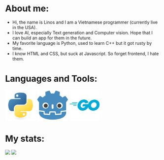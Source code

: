 # About me:
- Hi, the name is Linos and I am a Vietnamese programmer (currently live in the USA).
- I love AI, especially Text generation and Computer vision. Hope that I can build an app for them in the future.
- My favorite language is Python, used to learn C++ but it got rusty by time.
- I know HTML and CSS, but suck at Javascript. So forget frontend, I hate them.

# Languages and Tools:

<div>
  <img src="https://github.com/devicons/devicon/blob/master/icons/python/python-original.svg" width="100" height="100"/>
  <img src="https://github.com/devicons/devicon/blob/master/icons/godot/godot-original.svg" width="100" height="100"/>
  <img src="https://github.com/devicons/devicon/blob/master/icons/go/go-original-wordmark.svg" width="100" height="100"/>
</div>

# My stats:

<img src="https://github-readme-stats.vercel.app/api?username=Linos1391&layout=compact&theme=vision-friendly-dark" width = "350">

<img src="https://github-readme-stats.vercel.app/api/top-langs/?username=Linos1391&layout=compact&theme=vision-friendly-dark" width = "350">
